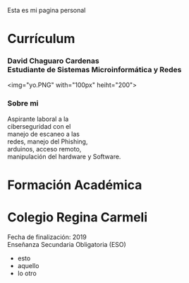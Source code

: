 Esta es mi pagina personal 
# Currículum 
### David Chaguaro Cardenas <br> Estudiante de Sistemas Microinformática y Redes
<img="yo.PNG" with="100px" heiht="200"> <br>
### Sobre mi <br>
Aspirante laboral a la <br> ciberseguridad con el <br> manejo de escaneo a las <br>
redes, manejo del Phishing, <br> arduinos, acceso remoto, <br> manipulación 
del hardware y Software.
# Formación Académica 
# Colegio Regina Carmeli <br>
Fecha de finalización: 2019 <br>
Enseñanza Secundaria Obligatoria (ESO)
-  esto
-  aquello
-  lo otro

